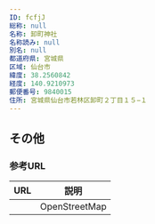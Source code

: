 ```yaml
---
ID: fcfjJ
総称: null
名称: 卸町神社
名称読み: null
別名: null
都道府県: 宮城県
区域: 仙台市
緯度: 38.2560842
経度: 140.9210973
郵便番号: 9840015
住所: 宮城県仙台市若林区卸町２丁目１５−１
---
```


## その他

### 参考URL

| URL | 説明          |
| --- | ------------- |
|     | OpenStreetMap |

